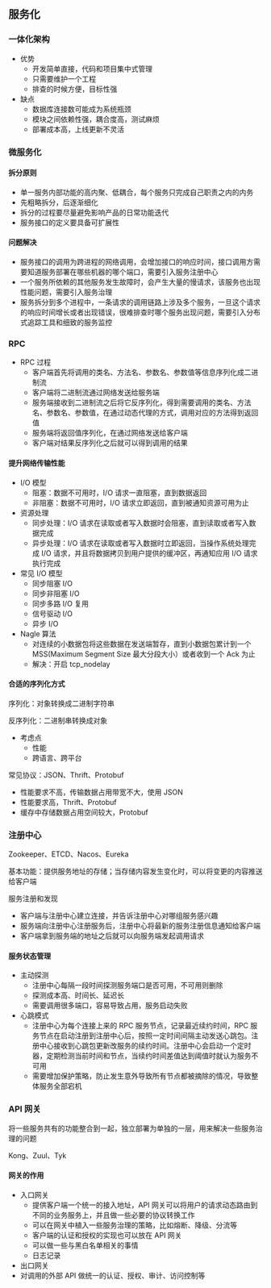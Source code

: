 ## 服务化

### 一体化架构

- 优势
  - 开发简单直接，代码和项目集中式管理
  - 只需要维护一个工程
  - 排查的时候方便，目标性强
- 缺点
  - 数据库连接数可能成为系统瓶颈
  - 模块之间依赖性强，耦合度高，测试麻烦
  - 部署成本高，上线更新不灵活

### 微服务化

#### 拆分原则

- 单一服务内部功能的高内聚、低耦合，每个服务只完成自己职责之内的内务
- 先粗略拆分，后逐渐细化
- 拆分的过程要尽量避免影响产品的日常功能迭代
- 服务接口的定义要具备可扩展性

#### 问题解决

- 服务接口的调用为跨进程的网络调用，会增加接口的响应时间，接口调用方需要知道服务部署在哪些机器的哪个端口，需要引入服务注册中心
- 一个服务所依赖的其他服务发生故障时，会产生大量的慢请求，该服务也出现性能问题，需要引入服务治理
- 服务拆分到多个进程中，一条请求的调用链路上涉及多个服务，一旦这个请求的响应时间增长或者出现错误，很难排查时哪个服务出现问题，需要引入分布式追踪工具和细致的服务监控

### RPC

- RPC 过程
  - 客户端首先将调用的类名、方法名、参数名、参数值等信息序列化成二进制流
  - 客户端将二进制流通过网络发送给服务端
  - 服务端接收到二进制流之后将它反序列化，得到需要调用的类名、方法名、参数名、参数值，在通过动态代理的方式，调用对应的方法得到返回值
  - 服务端将返回值序列化，在通过网络发送给客户端
  - 客户端对结果反序列化之后就可以得到调用的结果

#### 提升网络传输性能

- I/O 模型
  - 阻塞：数据不可用时，I/O 请求一直阻塞，直到数据返回
  - 非阻塞：数据不可用时，I/O 请求立即返回，直到被通知资源可用为止
- 资源处理
  - 同步处理：I/O 请求在读取或者写入数据时会阻塞，直到读取或者写入数据完成
  - 异步处理：I/O 请求在读取或者写入数据时立即返回，当操作系统处理完成 I/O 请求，并且将数据拷贝到用户提供的缓冲区，再通知应用 I/O 请求执行完成
- 常见 I/O 模型
  - 同步阻塞 I/O
  - 同步非阻塞 I/O
  - 同步多路 I/O 复用
  - 信号驱动 I/O
  - 异步 I/O
- Nagle 算法
  - 对连续的小数据包将这些数据在发送端暂存，直到小数据包累计到一个 MSS(Maximum Segment Size 最大分段大小）或者收到一个 Ack 为止
  - 解决：开启 tcp_nodelay

#### 合适的序列化方式

序列化：对象转换成二进制字符串

反序列化：二进制串转换成对象

- 考虑点
  - 性能
  - 跨语言、跨平台

常见协议：JSON、Thrift、Protobuf

- 性能要求不高，传输数据占用带宽不大，使用 JSON
- 性能要求高，Thrift、Protobuf
- 缓存中存储数据占用空间较大，Protobuf

### 注册中心

Zookeeper、ETCD、Nacos、Eureka

基本功能：提供服务地址的存储；当存储内容发生变化时，可以将变更的内容推送给客户端

服务注册和发现
  - 客户端与注册中心建立连接，并告诉注册中心对哪组服务感兴趣
  - 服务端向注册中心注册服务后，注册中心将最新的服务注册信息通知给客户端
  - 客户端拿到服务端的地址之后就可以向服务端发起调用请求

#### 服务状态管理

- 主动探测
  - 注册中心每隔一段时间探测服务端口是否可用，不可用则删除
  - 探测成本高、时间长、延迟长
  - 需要调用很多端口，容易导致占用，服务启动失败
- 心跳模式
  - 注册中心为每个连接上来的 RPC 服务节点，记录最近续约时间，RPC 服务节点在启动注册到注册中心后，按照一定时间间隔主动发送心跳包。注册中心接收到心跳包更新改服务的续约时间。注册中心会启动一个定时器，定期检测当前时间和节点，当续约时间差值达到阈值时就认为服务不可用
  - 需要增加保护策略，防止发生意外导致所有节点都被摘除的情况，导致整体服务全部宕机

### API 网关

将一些服务共有的功能整合到一起，独立部署为单独的一层，用来解决一些服务治理的问题

Kong、Zuul、Tyk

#### 网关的作用

- 入口网关
  - 提供客户端一个统一的接入地址，API 网关可以将用户的请求动态路由到不同的业务服务上，并且做一些必要的协议转换工作
  - 可以在网关中植入一些服务治理的策略，比如熔断、降级、分流等
  - 客户端的认证和授权的实现也可以放在 API 网关
  - 可以做一些与黑白名单相关的事情
  - 日志记录
- 出口网关
 - 对调用的外部 API 做统一的认证、授权、审计、访问控制等
